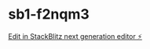 # sb1-f2nqm3

[Edit in StackBlitz next generation editor ⚡️](https://stackblitz.com/~/github.com/innovation-rudra/sb1-f2nqm3)